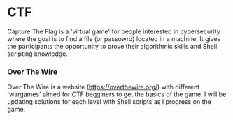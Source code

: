 # CTF
Capture The Flag is a 'virtual game' for people interested in cybersecurity where the goal is to find a file (or passowrd) located in a machine. It gives the participants the opportunity to prove their algorithmic skills and Shell scripting knowledge.

### Over The Wire
Over The Wire is a website (https://overthewire.org/) with different 'wargames' aimed for CTF begginers to get the basics of the game. I will be updating solutions for each level with Shell scripts as I progress on the game.
